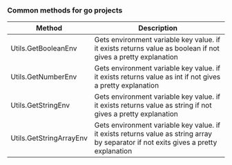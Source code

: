 ### Common methods for go projects

| Method | Description   |
|---|---|
| Utils.GetBooleanEnv | Gets environment variable key value. if it exists returns value as boolean if not gives a pretty explanation |
| Utils.GetNumberEnv | Gets environment variable key value. if it exists returns value as int if not gives a pretty explanation |
| Utils.GetStringEnv | Gets environment variable key value. if it exists returns value as string if not gives a pretty explanation |
| Utils.GetStringArrayEnv | Gets environment variable key value. if it exists returns value as string array by separator if not exits gives a pretty explanation |